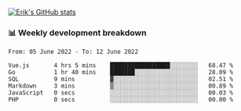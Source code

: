 [![Erik's GitHub stats](https://github-readme-stats.vercel.app/api?username=erik-petrov&theme=nightowl&show_icons=true)](https://github.com/anuraghazra/github-readme-stats)

### 📊 Weekly development breakdown
<!--START_SECTION:waka-->

```text
From: 05 June 2022 - To: 12 June 2022

Vue.js       4 hrs 5 mins    █████████████████░░░░░░░░   68.47 %
Go           1 hr 40 mins    ███████░░░░░░░░░░░░░░░░░░   28.09 %
SQL          9 mins          ▓░░░░░░░░░░░░░░░░░░░░░░░░   02.51 %
Markdown     3 mins          ▒░░░░░░░░░░░░░░░░░░░░░░░░   00.89 %
JavaScript   0 secs          ░░░░░░░░░░░░░░░░░░░░░░░░░   00.03 %
PHP          0 secs          ░░░░░░░░░░░░░░░░░░░░░░░░░   00.00 %
```

<!--END_SECTION:waka-->

